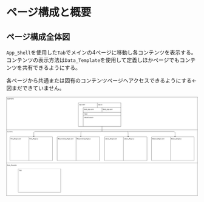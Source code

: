 # ページ構成と概要


## ページ構成全体図
`App_Shell`を使用した`Tab`でメインの4ページに移動し各コンテンツを表示する。コンテンツの表示方法は`Data_Template`を使用して定義しほかページでもコンテンツを共有できるようにする。<br>

各ページから共通または固有のコンテンツページへアクセスできるようにする←図まだできていません。


![hoge](/ONE_MUSIC/drawio/Page_Block_diagram.png)<br>

